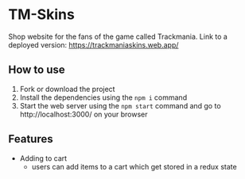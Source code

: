 # TM-Skins
Shop website for the fans of the game called Trackmania.
Link to a deployed version: https://trackmaniaskins.web.app/

## How to use
1. Fork or download the project
2. Install the dependencies using the `npm i` command
3. Start the web server using the `npm start` command and go to http://localhost:3000/ on your browser

## Features
- Adding to cart
  - users can add items to a cart which get stored in a redux state
